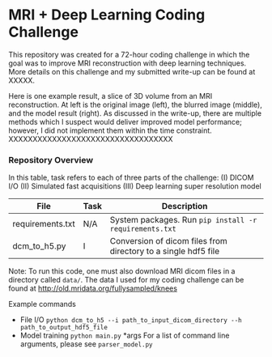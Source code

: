 # MRI + Deep Learning Coding Challenge

This repository was created for a 72-hour coding challenge in which the goal was to improve MRI reconstruction with deep learning techniques. More details on this challenge and my submitted write-up can be found at XXXXX.


Here is one example result, a slice of 3D volume from an MRI reconstruction. At left is the original image (left), the blurred image (middle), and the model result (right). As discussed in the write-up, there are multiple methods which I suspect would deliver improved model performance; however, I did not implement them within the time constraint.
XXXXXXXXXXXXXXXXXXXXXXXXXXXXXXXXXX


### Repository Overview

In this table, task refers to each of three parts of the challenge: (I) DICOM I/O (II) Simulated fast acquisitions (III) Deep learning super resolution model

File | Task | Description
--- | --- | ---
requirements.txt | N/A | System packages. Run `pip install -r  requirements.txt`
dcm_to_h5.py | I | Conversion of dicom files from directory to a single hdf5 file

Note: To run this code, one must also download MRI dicom files in a directory called `data/`. The data I used for my coding challenge can be found at <http://old.mridata.org/fullysampled/knees>

Example commands
* File I/O
`python dcm_to_h5 --i path_to_input_dicom_directory --h path_to_output_hdf5_file`
* Model training
`python main.py` *args
For a list of command line arguments, please see `parser_model.py`

